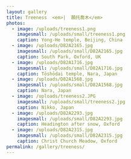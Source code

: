 ```yaml
---
layout: gallery
title: Treeness  <em>|  願托喬木</em>
photos:
  - image: /uploads/treeness1.png
    imagesmall: /uploads/small/treeness1.png
    caption: Yong-He temple, Beijing, China
  - image: /uploads/D82A2165.jpg
    imagesmall: /uploads/small/D82A2165.jpg
    caption: South Park, Oxford, UK
  - image: /uploads/D82A1716.jpg
    imagesmall: /uploads/small/D82A1716.jpg
    caption: Tōshōdai temple, Nara, Japan
  - image: /uploads/D82A1568.jpg
    imagesmall: /uploads/small/D82A1568.jpg
    caption: Nara, Japan
  - image: /uploads/treeness2.JPG
    imagesmall: /uploads/small/treeness2.jpg
    caption: Nikko, Japan
  - image: /uploads/D82A2293.jpg
    imagesmall: /uploads/small/D82A2293.jpg
    caption: Headington after snow, Oxford
  - image: /uploads/D82A2315.jpg
    imagesmall: /uploads/small/D82A2315.jpg
    caption: Christ Church Meadow, Oxford
permalink: /gallery/treeness/
---
```

